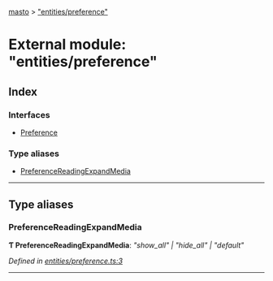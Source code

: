 [masto](../README.md) > ["entities/preference"](../modules/_entities_preference_.md)

# External module: "entities/preference"

## Index

### Interfaces

* [Preference](../interfaces/_entities_preference_.preference.md)

### Type aliases

* [PreferenceReadingExpandMedia](_entities_preference_.md#preferencereadingexpandmedia)

---

## Type aliases

<a id="preferencereadingexpandmedia"></a>

###  PreferenceReadingExpandMedia

**Ƭ PreferenceReadingExpandMedia**: *"show_all" \| "hide_all" \| "default"*

*Defined in [entities/preference.ts:3](https://github.com/neet/masto.js/blob/cdad6ed/src/entities/preference.ts#L3)*

___

